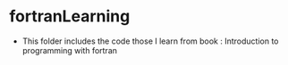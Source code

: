 # fortranLearning

* This folder includes the code those I learn from book : Introduction to programming with fortran
